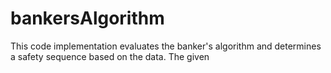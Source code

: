# bankersAlgorithm

This code implementation evaluates the banker's algorithm and determines a safety sequence based on the data. The given 